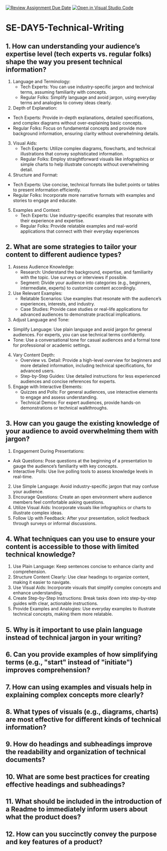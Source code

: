 [![Review Assignment Due Date](https://classroom.github.com/assets/deadline-readme-button-22041afd0340ce965d47ae6ef1cefeee28c7c493a6346c4f15d667ab976d596c.svg)](https://classroom.github.com/a/zsAR-pyY)
[![Open in Visual Studio Code](https://classroom.github.com/assets/open-in-vscode-2e0aaae1b6195c2367325f4f02e2d04e9abb55f0b24a779b69b11b9e10269abc.svg)](https://classroom.github.com/online_ide?assignment_repo_id=18482369&assignment_repo_type=AssignmentRepo)
# SE-DAY5-Technical-Writing
## 1. How can understanding your audience’s expertise level (tech experts vs. regular folks) shape the way you present technical information?
1. Language and Terminology:
    - Tech Experts: You can use industry-specific jargon and technical terms, assuming familiarity with concepts.
    - Regular Folks: Simplify language and avoid jargon, using everyday terms and analogies to convey ideas clearly.
2.  Depth of Explanation:
   - Tech Experts: Provide in-depth explanations, detailed specifications, and complex diagrams without over-explaining basic concepts.
   - Regular Folks: Focus on fundamental concepts and provide more background information, ensuring clarity without overwhelming details.
3. Visual Aids:
   - Tech Experts: Utilize complex diagrams, flowcharts, and technical illustrations that convey sophisticated information.
   - Regular Folks: Employ straightforward visuals like infographics or simple charts to help illustrate concepts without overwhelming detail.
4.  Structure and Format:
   - Tech Experts: Use concise, technical formats like bullet points or tables to present information efficiently.
   - Regular Folks: Incorporate more narrative formats with examples and stories to engage and educate.
5. Examples and Context:
   - Tech Experts: Use industry-specific examples that resonate with their experience and expertise.
   - Regular Folks: Provide relatable examples and real-world applications that connect with their everyday experiences
## 2. What are some strategies to tailor your content to different audience types?
1. Assess Audience Knowledge:
    - Research: Understand the background, expertise, and familiarity with the topic. Use surveys or interviews if possible.
    - Segment: Divide your audience into categories (e.g., beginners, intermediate, experts) to customize content accordingly.
2. Use Relevant Examples:
    - Relatable Scenarios: Use examples that resonate with the audience’s experiences, interests, and industry.
    - Case Studies: Provide case studies or real-life applications for advanced audiences to demonstrate practical implications.
3.  Adjust Language and Tone:
   - Simplify Language: Use plain language and avoid jargon for general audiences. For experts, you can use technical terms confidently.
   - Tone: Use a conversational tone for casual audiences and a formal tone for professional or academic settings.
4. Vary Content Depth:
   - Overview vs. Detail: Provide a high-level overview for beginners and more detailed information, including technical specifications, for advanced users.
   - Step-by-Step Guides: Use detailed instructions for less experienced audiences and concise references for experts.
5. Engage with Interactive Elements:
   - Quizzes and Polls: For general audiences, use interactive elements to engage and assess understanding.
   - Technical Demos: For expert audiences, provide hands-on demonstrations or technical walkthroughs.
## 3. How can you gauge the existing knowledge of your audience to avoid overwhelming them with jargon?
1. Engagement During Presentations:
  - Ask Questions: Pose questions at the beginning of a presentation to gauge the audience’s familiarity with key concepts.
  - Interactive Polls: Use live polling tools to assess knowledge levels in real-time.
2. Use Simple Language: Avoid industry-specific jargon that may confuse your audience.
3.  Encourage Questions: Create an open environment where audience members feel comfortable asking questions.
4. Utilize Visual Aids: Incorporate visuals like infographics or charts to illustrate complex ideas.
5.  Follow Up with Feedback: After your presentation, solicit feedback through surveys or informal discussions.
## 4. What techniques can you use to ensure your content is accessible to those with limited technical knowledge?
1. Use Plain Language: Keep sentences concise to enhance clarity and comprehension.
2. Structure Content Clearly: Use clear headings to organize content, making it easier to navigate.
3. Use Visual Aids: Incorporate visuals that simplify complex concepts and enhance understanding.
4. Create Step-by-Step Instructions: Break tasks down into step-by-step guides with clear, actionable instructions.
5. Provide Examples and Analogies: Use everyday examples to illustrate technical concepts, making them more relatable.
   
## 5. Why is it important to use plain language instead of technical jargon in your writing?
## 6. Can you provide examples of how simplifying terms (e.g., "start" instead of "initiate") improves comprehension?
## 7. How can using examples and visuals help in explaining complex concepts more clearly?
## 8. What types of visuals (e.g., diagrams, charts) are most effective for different kinds of technical information?
## 9. How do headings and subheadings improve the readability and organization of technical documents?
## 10. What are some best practices for creating effective headings and subheadings?
## 11. What should be included in the introduction of a Readme to immediately inform users about what the product does?
## 12. How can you succinctly convey the purpose and key features of a product?
